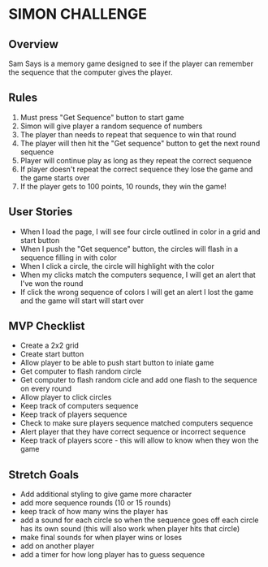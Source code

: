 # SIMON CHALLENGE

## Overview
Sam Says is a memory game designed to see if the player can remember the sequence that the computer gives the player.

## Rules
1. Must press "Get Sequence" button to start game
1. Simon will give player a random sequence of numbers
1. The player than needs to repeat that sequence to win that round
1. The player will then hit the "Get sequence" button to get the next round sequence 
1. Player will continue play as long as they repeat the correct sequence
1. If player doesn't repeat the correct sequence they lose the game and the game starts over
1. If the player gets to 100 points, 10 rounds, they win the game!

## User Stories
 - When I load the page, I will see four circle outlined in color in a grid and start button
 - When I push the "Get sequence" button, the circles will flash in a sequence filling in with color
 - When I click a circle, the circle will highlight with the color
 - When my clicks match the computers sequence, I will get an alert that I've won the round
 - If click the wrong sequence of colors I will get an alert I lost the game and the game will start will start over


## MVP Checklist
- Create a 2x2 grid
- Create start button
- Allow player to be able to push start button to iniate game
- Get computer to flash random circle
- Get computer to flash random cicle and add one flash to the sequence on every round
- Allow player to click circles
- Keep track of computers sequence
- Keep track of players sequence
- Check to make sure players sequence matched computers sequence
- Alert player that they have correct sequence or incorrect sequence
- Keep track of players score - this will allow to know when they won the game

## Stretch Goals
- Add additional styling to give game more character
- add more sequence rounds (10 or 15 rounds)
- keep track of how many wins the player has
- add a sound for each circle so when the sequence goes off each circle has its own sound (this will also work when player hits that circle)
- make final sounds for when player wins or loses
- add on another player
- add a timer for how long player has to guess sequence



